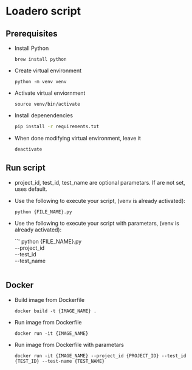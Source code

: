 # Loadero script

## Prerequisites

- Install Python

  ```
  brew install python
  ```

- Create virtual environment

  ```
  python -m venv venv
  ```

- Activate virtual enviornment

  ```
  source venv/bin/activate
  ```

- Install depenendencies

  ```bash
  pip install -r requirements.txt
  ```

- When done modifying virtual environment, leave it
  ```
  deactivate
  ```

## Run script
- project_id, test_id, test_name are optional parametars. If are not set, uses default.

- Use the following to execute your script, (venv is already activated):

  ```
  python {FILE_NAME}.py
  ```

- Use the following to execute your script with parametars,  (venv is already activated):

  ``'
  python {FILE_NAME}.py \
  --project_id \
  --test_id \
  --test_name
  ```

## Docker

- Build image from Dockerfile

  ```
  docker build -t {IMAGE_NAME} .
  ```

- Run image from Dockerfile 

  ```
  docker run -it {IMAGE_NAME}
  ```

- Run image from Dockerfile with parametars

  ```
  docker run -it {IMAGE_NAME} --project_id {PROJECT_ID} --test_id {TEST_ID} --test-name {TEST_NAME}
  ```
